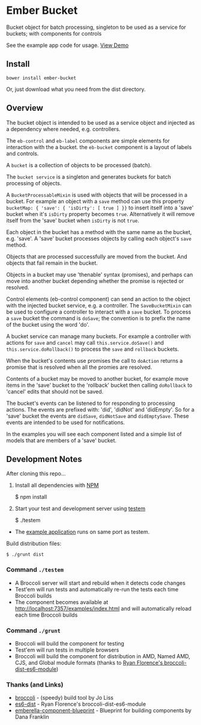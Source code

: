 # Ember Bucket

Bucket object for batch processing, singleton to be used as a service for buckets; with components for controls

See the example app code for usage. [View Demo](http://pixelhandler.github.io/ember-bucket/)

## Install

    bower install ember-bucket
    
Or, just download what you need from the dist directory.

## Overview

The bucket object is intended to be used as a service object and injected as a dependency where needed, e.g. controllers.

The `eb-control` and `eb-label` components are simple elements for interaction with the a bucket. the `eb-bucket` component is a layout of labels and controls.

A `bucket` is a collection of objects to be processed (batch).

The `bucket service` is a singleton and generates buckets for batch processing of objects.

A `BucketProcessableMixin` is used with objects that will be processed in a bucket. For example an object with a `save` method can use this property `bucketMap: { 'save': { 'isDirty': [ true ] }}` to insert itself into a 'save' bucket when it's `isDirty` property becomes `true`. Alternatively it will remove itself from the 'save' bucket when `isDirty` is not `true`.

Each object in the bucket has a method with the same name as the bucket, e.g. 'save'. A 'save' bucket processes objects by calling each object's `save` method.

Objects that are processed successfully are moved from the bucket. And objects that fail remain in the bucket.

Objects in a bucket may use 'thenable' syntax (promises), and perhaps can move into another bucket depending whether the promise is rejected or resolved.

Control elements (eb-control component) can send an action to the object with the injected bucket service, e.g. a controller. The `SaveBucketMixin` can be used to configure a controller to interact with a `save` bucket. To process a `save` bucket the command is `doSave`; the convention is to prefix the name of the bucket using the word 'do'.

A bucket service can manage many buckets. For example a controller with actions for `save` and `cancel` may call `this.service.doSave()` and `this.service.doRollback()` to process the `save` and `rollback` buckets.

When the bucket's contents use promises the call to `doAction` returns a promise that is resolved when all the promies are resolved.

Contents of a bucket may be moved to another bucket, for example move items in the 'save' bucket to the 'rollback' bucket then calling `doRollback` to 'cancel' edits that should not be saved.

The bucket's events can be listened to for responding to processing actions. The events are prefixed with: 'did', 'didNot' and 'didEmpty'. So for a 'save' bucket the events are `didSave`, `didNotSave` and `didEmptySave`. These events are intended to be used for notifications.

In the examples you will see each component listed and a simple list of models that are members of a 'save' bucket.

## Development Notes

After cloning this repo...

1) Install all dependencies with [NPM]

    $ npm install

2) Start your test and development server using [testem]

    $ ./testem

* The [example application][example] runs on same port as testem.

Build distribution files:

    $ ./grunt dist


### Command `./testem`

* A Broccoli server will start and rebuild when it detects code changes
* Test'em will run tests and automatically re-run the tests each time Broccoli builds
* The component becomes available at <http://localhost:7357/examples/index.html> and will automatically reload each time Broccoli builds

### Command `./grunt`

* Broccoli will build the component for testing
* Test'em will run tests in multiple browsers
* Broccoli will build the component for distribution in AMD, Named AMD, CJS, and Global module formats (thanks to [Ryan Florence's broccoli-dist-es6-module][es6-dist])

### Thanks (and Links)

* [broccoli] - (speedy) build tool by Jo Liss
* [es6-dist] - Ryan Florence's broccoli-dist-es6-module
* [emberella-component-blueprint] - Blueprint for building components by Dana Franklin

[emberella-component-blueprint]: https://github.com/realityendshere/emberella-component-blueprint "blueprint"
[emberella]: https://github.com/realityendshere/emberella "Emberella"
[example]: http://localhost:7357/examples/index.html "Example Components and App"
[es6-dist]: https://github.com/rpflorence/broccoli-dist-es6-module "broccoli-dist-es6-module"
[broccoli]: https://github.com/joliss/broccoli "Broccoli"
[testem]: https://github.com/airportyh/testem "Test'em 'Scripts!"
[NPM]: https://www.npmjs.org "NPM"
